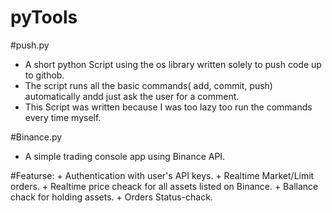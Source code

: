 # pyTools

#push.py
  + A short python Script using the os library written solely to push code up to githob.
  + The script runs all the basic commands( add, commit, push) automatically andd just ask the user for a comment.
  + This Script was written because I was too lazy too run the commands every time myself.


#Binance.py
  + A simple trading console app using Binance API.
  
  #Featurse:
    + Authentication with user's API keys.
    + Realtime Market/Limit orders.
    + Realtime price cheack for all assets listed on Binance.
    + Ballance chack for holding assets.
    + Orders Status-chack.
    
